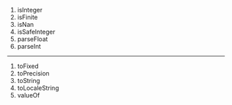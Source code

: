 1. isInteger
2. isFinite
3. isNan
4. isSafeInteger
5. parseFloat
6. parseInt

---
1. toFixed
2. toPrecision
3. toString
4. toLocaleString
5. valueOf

